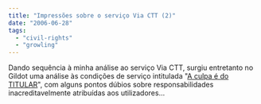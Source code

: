 ```yaml
---
title: "Impressões sobre o serviço Via CTT (2)"
date: "2006-06-28"
tags: 
  - "civil-rights"
  - "growling"
---
```


Dando sequência à minha análise ao serviço Via CTT, surgiu entretanto no Gildot uma análise às condições de serviço intitulada "[A culpa é do TITULAR](http://www.gildot.org/articles/06/06/27/2155240.shtml)", com alguns pontos dúbios sobre responsabilidades inacreditavelmente atribuídas aos utilizadores...
